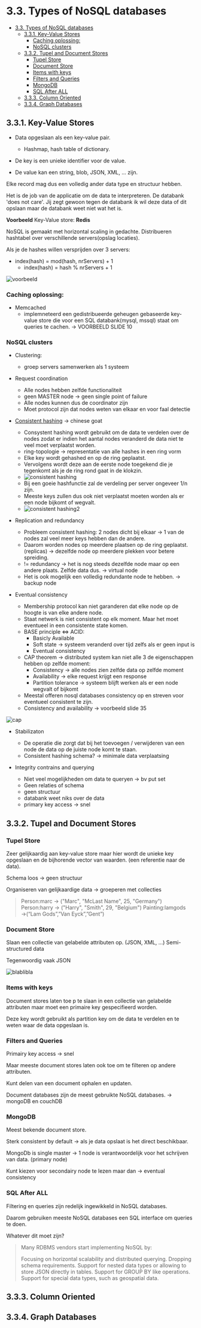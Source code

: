 # 3.3. Types of NoSQL databases

- [3.3. Types of NoSQL databases](#33-types-of-nosql-databases)
  - [3.3.1. Key-Value Stores](#331-key-value-stores)
    - [Caching oplossing:](#caching-oplossing)
    - [NoSQL clusters](#nosql-clusters)
  - [3.3.2. Tupel and Document Stores](#332-tupel-and-document-stores)
    - [Tupel Store](#tupel-store)
    - [Document Store](#document-store)
    - [Items with keys](#items-with-keys)
    - [Filters and Queries](#filters-and-queries)
    - [MongoDB](#mongodb)
    - [SQL After ALL](#sql-after-all)
  - [3.3.3. Column Oriented](#333-column-oriented)
  - [3.3.4. Graph Databases](#334-graph-databases)

## 3.3.1. Key-Value Stores

- Data opgeslaan als een key-value pair.

  - Hashmap, hash table of dictionary.

- De key is een unieke identifier voor de value.
- De value kan een string, blob, JSON, XML, ... zijn.

Elke record mag dus een volledig ander data type en structuur hebben.

Het is de job van de applicatie om de data te interpreteren. De databank 'does not care'. Jij zegt gewoon tegen de databank ik wil deze data of dit opslaan maar de databank weet niet wat het is.

**Voorbeeld** Key-Value store: **Redis**

NoSQL is gemaakt met horizontal scaling in gedachte. Distribueren hashtabel over verschillende servers(opslag locaties).

Als je de hashes willen versprijden over 3 servers:

- index(hash) = mod(hash, nrServers) + 1
  - index(hash) = hash % nrServers + 1

![voorbeeld](./assets/key_value_voorbeeld.png)

### Caching oplossing:

- Memcached
  - implemneteerd een gedistribueerde geheugen gebaseerde key-value store die voor een SQL databank(mysql, mssql) staat om queries te cachen.
    -> VOORBEELD SLIDE 10

### NoSQL clusters

- Clustering:

  - groep servers samenwerken als 1 systeem

- Request coordination

  - Alle nodes hebben zelfde functionaliteit
  - geen MASTER node -> geen single point of failure
  - Alle nodes kunnen dus de coordinator zijn
  - Moet protocol zijn dat nodes weten van elkaar en voor faal detectie

- [Consistent hashing](https://www.youtube.com/watch?v=UF9Iqmg94tk) -> chinese goat

  - Consystent hashing wordt gebruikt om de data te verdelen over de nodes zodat er indien het aantal nodes veranderd de data niet te veel moet verplaatst worden.
  - ring-topologie -> representatie van alle hashes in een ring vorm
  - Elke key wordt gehashed en op de ring geplaatst.
  - Vervolgens wordt deze aan de eerste node toegekend die je tegenkomt als je de ring rond gaat in de klokzin.
  - ![consistent hashing](./assets/consistent_hashing.png.png)
  - Bij een goeie hashfunctie zal de verdeling per server ongeveer 1/n zijn.
  - Meeste keys zullen dus ook niet verplaatst moeten worden als er een node bijkomt of wegvalt.
  - ![consistent hashing2](./assets/consistent_hashing2.png)

- Replication and redundancy

  - Probleem consistent hashing: 2 nodes dicht bij elkaar -> 1 van de nodes zal veel meer keys hebben dan de andere.
  - Daarom worden nodes op meerdere plaatsen op de ring geplaatst. (replicas) -> dezelfde node op meerdere plekken voor betere spreiding.
  - != redundancy -> het is nog steeds dezelfde node maar op een andere plaats. Zelfde data dus. -> virtual node
  - Het is ook mogelijk een volledig redundante node te hebben. -> backup node

- Eventual consistency

  - Membership protocol kan niet garanderen dat elke node op de hoogte is van elke andere node.
  - Staat netwerk is niet consistent op elk moment. Maar het moet eventueel in een consistente state komen.
  - BASE principle <=> ACID:
    - Basicly Available
    - Soft state -> systeem veranderd over tijd zelfs als er geen input is
    - Eventual consistency
  - CAP theorem -> distributed system kan niet alle 3 de eigenschappen hebben op zelfde moment:
    - Consistency -> alle nodes zien zelfde data op zelfde moment
    - Availability -> elke request krijgt een response
    - Partition tolerance -> systeem blijft werken als er een node wegvalt of bijkomt
  - Meestal offeren nosql databases consistency op en streven voor eventueel consistent te zijn.
  - Consistency and availability -> voorbeeld slide 35

![cap](./assets/cap.png)

- Stabilizaton

  - De operatie die zorgt dat bij het toevoegen / verwijderen van een node de data op de juiste node komt te staan.
  - Consistent hashing schema? -> minimale data verplaatsing

- Integrity contrains and querying
  - Niet veel mogelijkheden om data te queryen -> bv put set
  - Geen relaties of schema
  - geen structuur
  - databank weet niks over de data
  - primary key access -> snel

## 3.3.2. Tupel and Document Stores

### Tupel Store

Zeer gelijkaardig aan key-value store maar hier wordt de unieke key opgeslaan en de bijhorende vector van waarden. (een referentie naar de data).

Schema loos -> geen structuur

Organiseren van gelijkaardige data -> groeperen met collecties

> Person:marc -> ("Marc", "McLast Name", 25, "Germany")
> Person:harry -> ("Harry", "Smith", 29, "Belgium")
> Painting:lamgods →(“Lam Gods”,”Van Eyck”,”Gent”)

### Document Store

Slaan een collectie van gelabelde attributen op. (JSON, XML, ...)
Semi-structured data

Tegenwoordig vaak JSON

![blablibla](./assets/docustore.png)

### Items with keys

Document stores laten toe p te slaan in een collectie van gelabelde attributen maar moet een primaire key gespecifieerd worden.

Deze key wordt gebruikt als partition key om de data te verdelen en te weten waar de data opgeslaan is.

### Filters and Queries

Primairy key access -> snel

Maar meeste document stores laten ook toe om te filteren op andere attributen.

Kunt delen van een document ophalen en updaten.

Document databases zijn de meest gebruikte NoSQL databases. -> mongoDB en couchDB

### MongoDB

Meest bekende document store.

Sterk consistent by default -> als je data opslaat is het direct beschikbaar.

MongoDb is single master -> 1 node is verantwoordelijk voor het schrijven van data. (primary node)

Kunt kiezen voor secondairy node te lezen maar dan -> eventual consistency

### SQL After ALL

Filtering en queries zijn redelijk ingewikkeld in NoSQL databases.

Daarom gebruiken meeste NoSQL databases een SQL interface om queries te doen.

Whatever dit moet zijn?

> Many RDBMS vendors start implementing NoSQL by:
>
> Focusing on horizontal scalability and distributed querying.
> Dropping schema requirements.
> Support for nested data types or allowing to store JSON directly in tables.
> Support for GROUP BY like operations.
> Support for special data types, such as geospatial data.

## 3.3.3. Column Oriented

## 3.3.4. Graph Databases
